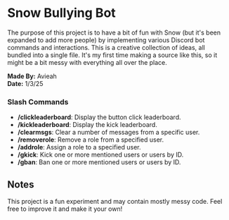 # Snow Bullying Bot

The purpose of this project is to have a bit of fun with Snow (but it's been expanded to add more people) by implementing various Discord bot commands and interactions. This is a creative collection of ideas, all bundled into a single file. It's my first time making a source like this, so it might be a bit messy with everything all over the place.

**Made By:** Avieah  
**Date:** 1/3/25

### Slash Commands

- **/clickleaderboard**: Display the button click leaderboard.
- **/kickleaderboard**: Display the kick leaderboard.
- **/clearmsgs**: Clear a number of messages from a specific user.
- **/removerole**: Remove a role from a specified user.
- **/addrole**: Assign a role to a specified user.
- **/gkick**: Kick one or more mentioned users or users by ID.
- **/gban**: Ban one or more mentioned users or users by ID.


## Notes

This project is a fun experiment and may contain mostly messy code. Feel free to improve it and make it your own!
